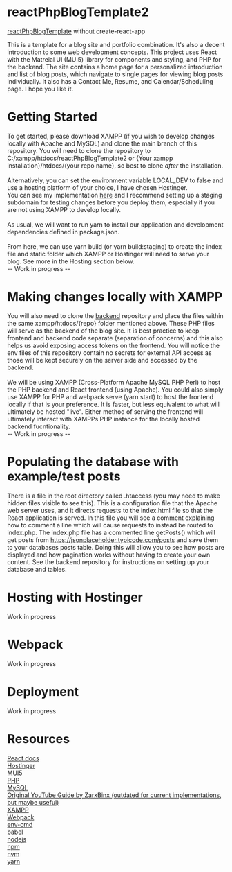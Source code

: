 # reactPhpBlogTemplate2
[reactPhpBlogTemplate](https://github.com/emily-daitch/reactPhpBlogTemplate/blob/live/README.md) without create-react-app

This is a template for a blog site and portfolio combination. It's also a decent introduction to some web development concepts. This project uses React with the Matreial UI (MUI5) library for components and styling, and PHP for the backend. The site contains a home page for a personalized introduction and list of blog posts, which navigate to single pages for viewing blog posts individually. It also has a Contact Me, Resume, and Calendar/Scheduling page. I hope you like it.

# Getting Started
To get started, please download XAMPP (if you wish to develop changes locally with Apache and MySQL) and clone the main branch of this repository. You will need to clone the repository to C:/xampp/htdocs/reactPhpBlogTemplate2 or {Your xampp installation}/htdocs/{your repo name}, so best to clone *after* the installation.<br><br>
Alternatively, you can set the environment variable LOCAL_DEV to false and use a hosting platform of your choice, I have chosen Hostinger.<br>
You can see my implementation [here](https://emilydaitch.click) and I recommend setting up a staging subdomain for testing changes before you deploy them, especially if you are not using XAMPP to develop locally.<br><br>
As usual, we will want to run yarn to install our application and development dependencies defined in package.json. <br><br>
From here, we can use yarn build (or yarn build:staging) to create the index file and static folder which XAMPP or Hostinger will need to serve your blog. See more in the Hosting section below.<br>
-- Work in progress --

# Making changes locally with XAMPP
You will also need to clone the [backend]() repository and place the files within the same xampp/htdocs/{repo} folder mentioned above. These PHP files will serve as the backend of the blog site. It is best practice to keep frontend and backend code separate (separation of concerns) and this also helps us avoid exposing access tokens on the frontend. You will notice the env files of this repository contain no secrets for external API access as those will be kept securely on the server side and accessed by the backend.<br><br>
We will be using XAMPP (Cross-Platform Apache MySQL PHP Perl) to host the PHP backend and React frontend (using Apache). You could also simply use XAMPP for PHP and webpack serve (yarn start) to host the frontend locally if that is your preference. It is faster, but less equivalent to what will ultimately be hosted "live". Either method of serving the frontend will ultimately interact with XAMPPs PHP instance for the locally hosted backend fucntionality.<br>
-- Work in progress --

# Populating the database with example/test posts
There is a file in the root directory called .htaccess (you may need to make hidden files visible to see this). This is a configuration file that the Apache web server uses, and it directs requests to the index.html file so that the React application is served. In this file you will see a comment explaining how to comment a line which will cause requests to instead be routed to index.php. The index.php file has a commented line getPosts() which will get posts from https://jsonplaceholder.typicode.com/posts and save them to your databases posts table. Doing this will allow you to see how posts are displayed and how pagination works without having to create your own content. See the backend repository for instructions on setting up your database and tables.

# Hosting with Hostinger
Work in progress

# Webpack
Work in progress

# Deployment
Work in progress

# Resources

[React docs](https://react.dev/learn)<br>
[Hostinger](https://www.hostinger.com/)<br>
[MUI5](https://mui.com/)<br>
[PHP](https://www.php.net/docs.php)<br>
[MySQL](https://www.mysql.com/)<br>
[Original YouTube Guide by ZarxBinx (outdated for current implementations, but maybe useful)](https://www.youtube.com/watch?v=RQYpSfXUgn4)<br>
[XAMPP](https://www.apachefriends.org/download.html)<br>
[Webpack](https://webpack.js.org/)<br>
[env-cmd](https://www.npmjs.com/package/env-cmd)<br>
[babel](https://babeljs.io/)<br>
[nodejs](https://nodejs.org/)<br>
[npm](https://www.npmjs.com/)<br>
[nvm](https://www.npmjs.com/package/nvm)<br>
[yarn](https://yarnpkg.com/)<br>
